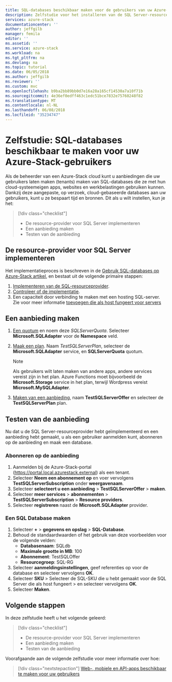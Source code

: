 ```yaml
---
title: SQL-databases beschikbaar maken voor de gebruikers van uw Azure-Stack | Microsoft Docs
description: Zelfstudie voor het installeren van de SQL Server-resourceprovider en maken biedt die, kunnen gebruikers van de Stack Azure SQL-databases maken.
services: azure-stack
documentationcenter: ''
author: jeffgilb
manager: femila
editor: ''
ms.assetid: ''
ms.service: azure-stack
ms.workload: na
ms.tgt_pltfrm: na
ms.devlang: na
ms.topic: tutorial
ms.date: 06/05/2018
ms.author: jeffgilb
ms.reviewer: ''
ms.custom: mvc
ms.openlocfilehash: b9ba2bb89bb0d7e16a28a165cf14530a7a10f71b
ms.sourcegitcommit: 4e36ef0edff463c1edc51bce7832e75760248f82
ms.translationtype: MT
ms.contentlocale: nl-NL
ms.lasthandoff: 06/08/2018
ms.locfileid: "35234747"
---
```

# <a name="tutorial-make-sql-databases-available-to-your-azure-stack-users"></a>Zelfstudie: SQL-databases beschikbaar te maken voor uw Azure-Stack-gebruikers

Als de beheerder van een Azure-Stack cloud kunt u aanbiedingen die uw gebruikers laten maken (tenants) maken van SQL-databases die ze met hun cloud-systeemeigen apps, websites en werkbelastingen gebruiken kunnen. Dankzij deze aangepaste, op verzoek, cloud-gebaseerde databases aan uw gebruikers, kunt u ze bespaart tijd en bronnen. Dit als u wilt instellen, kun je het:

> [!div class="checklist"]
> * De resource-provider voor SQL Server implementeren
> * Een aanbieding maken
> * Testen van de aanbieding

## <a name="deploy-the-sql-server-resource-provider"></a>De resource-provider voor SQL Server implementeren

Het implementatieproces is beschreven in de [Gebruik SQL-databases op Azure-Stack artikel](azure-stack-sql-resource-provider-deploy.md), en bestaat uit de volgende primaire stappen:

1. [Implementeren van de SQL-resourceprovider](azure-stack-sql-resource-provider-deploy.md).
2. [Controleer of de implementatie](azure-stack-sql-resource-provider-deploy.md#verify-the-deployment-using-the-azure-stack-portal).
3. Een capaciteit door verbinding te maken met een hosting SQL-server. Zie voor meer informatie [toevoegen die als host fungeert voor servers](azure-stack-sql-resource-provider-hosting-servers.md)

## <a name="create-an-offer"></a>Een aanbieding maken

1.  [Een quotum](azure-stack-setting-quotas.md) en noem deze *SQLServerQuota*. Selecteer **Microsoft.SQLAdapter** voor de **Namespace** veld.
2.  [Maak een plan](azure-stack-create-plan.md). Naam *TestSQLServerPlan*, selecteer de **Microsoft.SQLAdapter** service, en **SQLServerQuota** quotum.

    > [!NOTE]
    > Als gebruikers wilt laten maken van andere apps, andere services vereist zijn in het plan. Azure Functions moet bijvoorbeeld de **Microsoft.Storage** service in het plan, terwijl Wordpress vereist **Microsoft.MySQLAdapter**.

3.  [Maken van een aanbieding](azure-stack-create-offer.md), naam **TestSQLServerOffer** en selecteer de **TestSQLServerPlan** plan.

## <a name="test-the-offer"></a>Testen van de aanbieding

Nu dat u de SQL Server-resourceprovider hebt geïmplementeerd en een aanbieding hebt gemaakt, u als een gebruiker aanmelden kunt, abonneren op de aanbieding en maak een database.

### <a name="subscribe-to-the-offer"></a>Abonneren op de aanbieding

1. Aanmelden bij de Azure-Stack-portal (https://portal.local.azurestack.external) als een tenant.
2. Selecteer **Neem een abonnement op** en voer vervolgens **TestSQLServerSubscription** onder **weergavenaam**.
3. Selecteer **selecteert u een aanbieding** > **TestSQLServerOffer** > **maken**.
4. Selecteer **meer services** > **abonnementen** > **TestSQLServerSubscription** > **Resource providers**.
5. Selecteer **registreren** naast de **Microsoft.SQLAdapter** provider.

### <a name="create-a-sql-database"></a>Een SQL Database maken

1. Selecteer **+**  >  **gegevens en opslag** > **SQL-Database**.
2. Behoud de standaardwaarden of het gebruik van deze voorbeelden voor de volgende velden:
    - **Databasenaam**: SQLdb
    - **Maximale grootte in MB**: 100
    - **Abonnement**: TestSQLOffer
    - **Resourcegroep**: SQL-RG
3. Selecteer **aanmeldingsinstellingen**, geef referenties op voor de database en selecteer vervolgens **OK**.
4. Selecteer **SKU** > Selecteer de SQL-SKU die u hebt gemaakt voor de SQL Server die als host fungeert > en selecteer vervolgens **OK**.
5. Selecteer **Maken**.

## <a name="next-steps"></a>Volgende stappen

In deze zelfstudie heeft u het volgende geleerd:

> [!div class="checklist"]
> * De resource-provider voor SQL Server implementeren
> * Een aanbieding maken
> * Testen van de aanbieding

Voorafgaande aan de volgende zelfstudie voor meer informatie over hoe:

> [!div class="nextstepaction"]
> [Web-, mobiele en API-apps beschikbaar te maken voor uw gebruikers]( azure-stack-tutorial-app-service.md)